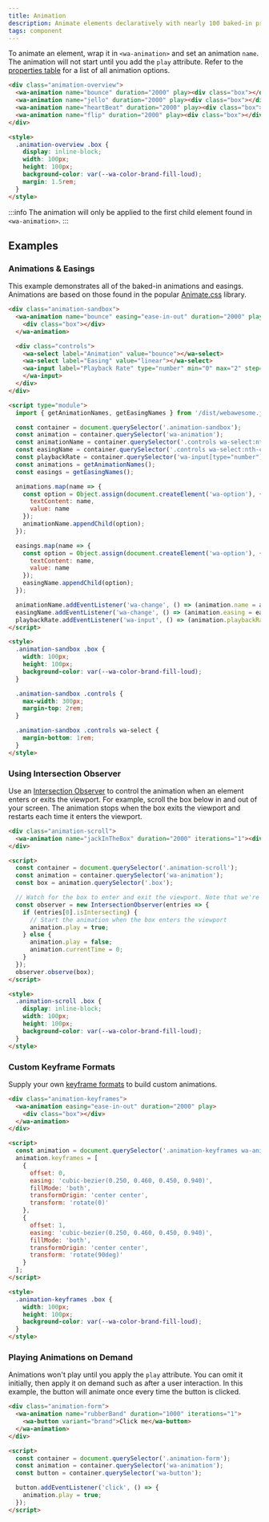 ```yaml
---
title: Animation
description: Animate elements declaratively with nearly 100 baked-in presets, or roll your own with custom keyframes.
tags: component
---
```


To animate an element, wrap it in `<wa-animation>` and set an animation `name`. The animation will not start until you add the `play` attribute. Refer to the [properties table](#properties) for a list of all animation options.

```html {.example}
<div class="animation-overview">
  <wa-animation name="bounce" duration="2000" play><div class="box"></div></wa-animation>
  <wa-animation name="jello" duration="2000" play><div class="box"></div></wa-animation>
  <wa-animation name="heartBeat" duration="2000" play><div class="box"></div></wa-animation>
  <wa-animation name="flip" duration="2000" play><div class="box"></div></wa-animation>
</div>

<style>
  .animation-overview .box {
    display: inline-block;
    width: 100px;
    height: 100px;
    background-color: var(--wa-color-brand-fill-loud);
    margin: 1.5rem;
  }
</style>
```

:::info
The animation will only be applied to the first child element found in `<wa-animation>`.
:::

## Examples

### Animations & Easings

This example demonstrates all of the baked-in animations and easings. Animations are based on those found in the popular [Animate.css](https://animate.style/) library.

```html {.example}
<div class="animation-sandbox">
  <wa-animation name="bounce" easing="ease-in-out" duration="2000" play>
    <div class="box"></div>
  </wa-animation>

  <div class="controls">
    <wa-select label="Animation" value="bounce"></wa-select>
    <wa-select label="Easing" value="linear"></wa-select>
    <wa-input label="Playback Rate" type="number" min="0" max="2" step=".25" value="1">
    </wa-input>
  </div>
</div>

<script type="module">
  import { getAnimationNames, getEasingNames } from '/dist/webawesome.js';

  const container = document.querySelector('.animation-sandbox');
  const animation = container.querySelector('wa-animation');
  const animationName = container.querySelector('.controls wa-select:nth-child(1)');
  const easingName = container.querySelector('.controls wa-select:nth-child(2)');
  const playbackRate = container.querySelector('wa-input[type="number"]');
  const animations = getAnimationNames();
  const easings = getEasingNames();

  animations.map(name => {
    const option = Object.assign(document.createElement('wa-option'), {
      textContent: name,
      value: name
    });
    animationName.appendChild(option);
  });

  easings.map(name => {
    const option = Object.assign(document.createElement('wa-option'), {
      textContent: name,
      value: name
    });
    easingName.appendChild(option);
  });

  animationName.addEventListener('wa-change', () => (animation.name = animationName.value));
  easingName.addEventListener('wa-change', () => (animation.easing = easingName.value));
  playbackRate.addEventListener('wa-input', () => (animation.playbackRate = playbackRate.value));
</script>

<style>
  .animation-sandbox .box {
    width: 100px;
    height: 100px;
    background-color: var(--wa-color-brand-fill-loud);
  }

  .animation-sandbox .controls {
    max-width: 300px;
    margin-top: 2rem;
  }

  .animation-sandbox .controls wa-select {
    margin-bottom: 1rem;
  }
</style>
```

### Using Intersection Observer

Use an [Intersection Observer](https://developer.mozilla.org/en-US/docs/Web/API/Intersection_Observer_API) to control the animation when an element enters or exits the viewport. For example, scroll the box below in and out of your screen. The animation stops when the box exits the viewport and restarts each time it enters the viewport.

```html {.example}
<div class="animation-scroll">
  <wa-animation name="jackInTheBox" duration="2000" iterations="1"><div class="box"></div></wa-animation>
</div>

<script>
  const container = document.querySelector('.animation-scroll');
  const animation = container.querySelector('wa-animation');
  const box = animation.querySelector('.box');

  // Watch for the box to enter and exit the viewport. Note that we're observing the box, not the animation element!
  const observer = new IntersectionObserver(entries => {
    if (entries[0].isIntersecting) {
      // Start the animation when the box enters the viewport
      animation.play = true;
    } else {
      animation.play = false;
      animation.currentTime = 0;
    }
  });
  observer.observe(box);
</script>

<style>
  .animation-scroll .box {
    display: inline-block;
    width: 100px;
    height: 100px;
    background-color: var(--wa-color-brand-fill-loud);
  }
</style>
```

### Custom Keyframe Formats

Supply your own [keyframe formats](https://developer.mozilla.org/en-US/docs/Web/API/Web_Animations_API/Keyframe_Formats) to build custom animations.

```html {.example}
<div class="animation-keyframes">
  <wa-animation easing="ease-in-out" duration="2000" play>
    <div class="box"></div>
  </wa-animation>
</div>

<script>
  const animation = document.querySelector('.animation-keyframes wa-animation');
  animation.keyframes = [
    {
      offset: 0,
      easing: 'cubic-bezier(0.250, 0.460, 0.450, 0.940)',
      fillMode: 'both',
      transformOrigin: 'center center',
      transform: 'rotate(0)'
    },
    {
      offset: 1,
      easing: 'cubic-bezier(0.250, 0.460, 0.450, 0.940)',
      fillMode: 'both',
      transformOrigin: 'center center',
      transform: 'rotate(90deg)'
    }
  ];
</script>

<style>
  .animation-keyframes .box {
    width: 100px;
    height: 100px;
    background-color: var(--wa-color-brand-fill-loud);
  }
</style>
```

### Playing Animations on Demand

Animations won't play until you apply the `play` attribute. You can omit it initially, then apply it on demand such as after a user interaction. In this example, the button will animate once every time the button is clicked.

```html {.example}
<div class="animation-form">
  <wa-animation name="rubberBand" duration="1000" iterations="1">
    <wa-button variant="brand">Click me</wa-button>
  </wa-animation>
</div>

<script>
  const container = document.querySelector('.animation-form');
  const animation = container.querySelector('wa-animation');
  const button = container.querySelector('wa-button');

  button.addEventListener('click', () => {
    animation.play = true;
  });
</script>
```
